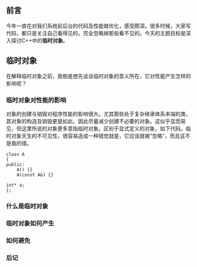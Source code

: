 ## 前言
今年一直在对我们系统前后台的代码及性能做优化，感受颇深。很多时候，大家写代码，都只是关注自己看得见的，完全忽略掉那些看不见的。今天的主题目标是深入探讨C++中的**临时对象**。
## 临时对象
在解释临时对象之前，我倒是想先谈谈临时对象的意义所在，它对性能产生怎样的影响呢？

### 临时对象对性能的影响
对象的创建与销毁对程序性能的影响很大。尤其那些处于复杂继承体系末端的类，其对象的构造及销毁更是如此。因此尽量减少创建不必要的对象。这似乎显而易见，但这里所说的对象更多意指临时对象。区别于显式定义的对象，如下代码。临时对象天生的不可见性，很容易造成一种错觉就是，它应该就被“忽略”，而且这不是我的错。
    
    class A
    {
    public:
        A() {}
        A(const A&) {} 
        
    int* a;
    };

### 什么是临时对象

### 临时对象如何产生

### 如何避免

### 后记






